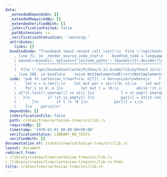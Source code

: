 ```yaml
---
data:
  _extendedDependsOn: []
  _extendedRequiredBy: []
  _extendedVerifiedWith: []
  _isVerificationFailed: false
  _pathExtension: rs
  _verificationStatusIcon: ':warning:'
  attributes:
    links: []
  bundledCode: "Traceback (most recent call last):\n  File \"/opt/hostedtoolcache/Python/3.12.6/x64/lib/python3.12/site-packages/onlinejudge_verify/documentation/build.py\"\
    , line 71, in _render_source_code_stat\n    bundled_code = language.bundle(stat.path,\
    \ basedir=basedir, options={'include_paths': [basedir]}).decode()\n          \
    \         ^^^^^^^^^^^^^^^^^^^^^^^^^^^^^^^^^^^^^^^^^^^^^^^^^^^^^^^^^^^^^^^^^^^^^^^^^^^^^^^^^\n\
    \  File \"/opt/hostedtoolcache/Python/3.12.6/x64/lib/python3.12/site-packages/onlinejudge_verify/languages/rust.py\"\
    , line 288, in bundle\n    raise NotImplementedError\nNotImplementedError\n"
  code: "pub fn cartesian_tree<T>(a: &[T]) -> Vec<usize>\nwhere\n    T: Ord,\n{\n\
    \    let n = a.len();\n    let mut par = vec![!0; n];\n    let mut st = vec![];\n\
    \    for i in 0..n {\n        let mut l = !0;\n        while !st.is_empty() &&\
    \ a[*st.last().unwrap()] >= a[i] {\n            l = st.pop().unwrap();\n     \
    \   }\n        if !st.is_empty() {\n            par[i] = st[st.len() - 1];\n \
    \       }\n        if l != !0 {\n            par[l] = i;\n        }\n        st.push(i);\n\
    \    }\n    par\n}\n"
  dependsOn: []
  isVerificationFile: false
  path: crates/tree/cartesian-tree/src/lib.rs
  requiredBy: []
  timestamp: '1970-01-01 00:00:00+00:00'
  verificationStatus: LIBRARY_NO_TESTS
  verifiedWith: []
documentation_of: crates/tree/cartesian-tree/src/lib.rs
layout: document
redirect_from:
- /library/crates/tree/cartesian-tree/src/lib.rs
- /library/crates/tree/cartesian-tree/src/lib.rs.html
title: crates/tree/cartesian-tree/src/lib.rs
---
```

